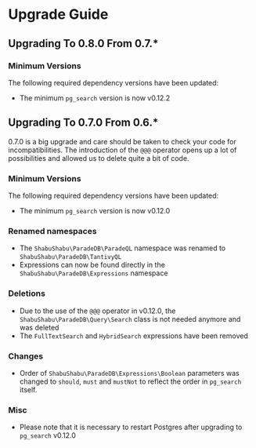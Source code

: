 # Upgrade Guide

## Upgrading To 0.8.0 From 0.7.*

### Minimum Versions

The following required dependency versions have been updated:

- The minimum `pg_search` version is now v0.12.2

## Upgrading To 0.7.0 From 0.6.*

0.7.0 is a big upgrade and care should be taken to check your code for incompatibilities. The introduction of the `@@@` operator opens up a lot of possibilities and allowed us to delete quite a bit of code.

### Minimum Versions

The following required dependency versions have been updated:

- The minimum `pg_search` version is now v0.12.0

### Renamed namespaces

- The `ShabuShabu\ParadeDB\ParadeQL` namespace was renamed to `ShabuShabu\ParadeDB\TantivyQL`
- Expressions can now be found directly in the `ShabuShabu\ParadeDB\Expressions` namespace

### Deletions

- Due to the use of the `@@@` operator in v0.12.0, the `ShabuShabu\ParadeDB\Query\Search` class is not needed anymore and was deleted
- The `FullTextSearch` and `HybridSearch` expressions have been removed

### Changes

- Order of `ShabuShabu\ParadeDB\Expressions\Boolean` parameters was changed to `should`, `must` and `mustNot` to reflect the order in `pg_search` itself.

### Misc

- Please note that it is necessary to restart Postgres after upgrading to `pg_search` v0.12.0